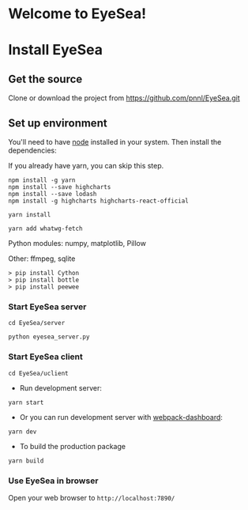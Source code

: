 # Welcome to EyeSea!
# Install EyeSea

## Get the source
Clone  or download the project from 
https://github.com/pnnl/EyeSea.git


## Set up environment

You'll need to have  [node](https://nodejs.org/en/) installed in your system.
Then install the dependencies:

If you already have yarn, you can skip this step.


```
npm install -g yarn
npm install --save highcharts
npm install --save lodash
npm install -g highcharts highcharts-react-official
```

```
yarn install
```

```
yarn add whatwg-fetch
```

Python modules:
numpy, matplotlib, Pillow

Other:
ffmpeg, sqlite

```
> pip install Cython
> pip install bottle
> pip install peewee
```


### Start EyeSea server

```
cd EyeSea/server

python eyesea_server.py 
```

### Start EyeSea client

```
cd EyeSea/uclient
```

* Run development server:

```
yarn start
```

* Or you can run development server with [webpack-dashboard](https://github.com/FormidableLabs/webpack-dashboard):

```
yarn dev
```


* To build the production package

```
yarn build
```

### Use EyeSea in browser

Open your web browser to `http://localhost:7890/`

<!--stackedit_data:
eyJoaXN0b3J5IjpbLTY5MzMzMzkzMV19
-->